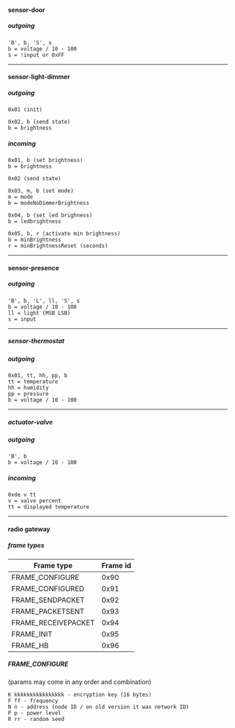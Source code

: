 #### sensor-door

##### outgoing

```
'B', b, 'S', s
b = voltage / 10 - 100
s = !input or 0xFF
```

---

#### sensor-light-dimmer

##### outgoing

```
0x01 (init)
```

```
0x02, b (send state)
b = brightness
```

##### incoming

```
0x01, b (set brightness)
b = brightness
```

```
0x02 (send state)
```

```
0x03, m, b (set mode)
m = mode
b = modeNoDimmerBrightness
```

```
0x04, b (set led brighness)
b = ledbrightness
```

```
0x05, b, r (activate min brightness)
b = minBrightness
r = minBrightnessReset (seconds)
```

---

#### sensor-presence

##### outgoing

```
'B', b, 'L', ll, 'S', s
b = voltage / 10 - 100
ll = light (MSB LSB)
s = input
```

---

##### sensor-thermostat

##### outgoing

```
0x01, tt, hh, pp, b
tt = temperature
hh = humidity
pp = pressure
b = voltage / 10 - 100
```

---

##### actuator-valve

##### outgoing

```
'B', b
b = voltage / 10 - 100
```

##### incoming

```
0xde v tt
v = valve percent
tt = displayed temperature
```

---

#### radio gateway

##### frame types
| Frame type | Frame id |
|-----------------|------|
| FRAME_CONFIGURE | 0x90 |
| FRAME_CONFIGURED | 0x91 |
| FRAME_SENDPACKET | 0x92 |
| FRAME_PACKETSENT | 0x93 |
| FRAME_RECEIVEPACKET | 0x94 |
| FRAME_INIT | 0x95 |
| FRAME_HB | 0x96 |

##### FRAME_CONFIGURE

(params may come in any order and combination)
```
K kkkkkkkkkkkkkkkk - encryption key (16 bytes)
F ff - frequency
N n - address (node ID / on old version it was network ID)
P p - power level
R rr - random seed
```
